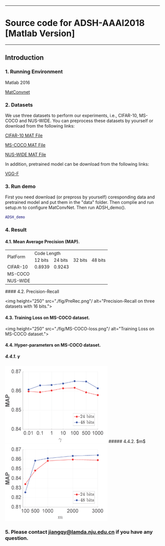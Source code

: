 
---
#  Source code for ADSH-AAAI2018 [Matlab Version]
---
## Introduction
### 1. Running Environment
Matlab 2016

[MatConvnet](http://www.vlfeat.org/matconvnet/)
### 2. Datasets
We use three datasets to perform our experiments, i.e., CIFAR-10, MS-COCO and NUS-WIDE. You can preprocess these datasets by yourself or download from the following links:

[CIFAR-10 MAT File](http://pan.baidu.com/s/1miMgd7q)

[MS-COCO MAT File]()

[NUS-WIDE MAT File]()

In addition, pretrained model can be download from the following links:

[VGG-F](http://pan.baidu.com/s/1slhusrF)

### 3. Run demo
First you need download (or prepross by yourself) coresponding data and pretrained model and put them in the "data" folder. Then complie and run setup.m to configure MatConvNet.
Then run ADSH_demo().
```matlab
ADSH_demo
```

### 4. Result
#### 4.1. Mean Average Precision (MAP).
<table>
    <tr>
        <td rowspan="2">PlatForm</td>    
        <td colspan="4">Code Length</td>
    </tr>
    <tr>
        <td >12 bits</td><td >24 bits</td> <td >32 bits</td><td >48 bits</td>  
    </tr>
    <tr>
        <td >CIFAR-10</td ><td >0.8939 </td> <td > 0.9243 </td><td > </td><td > </td>  
    </tr>
    <tr>
        <td >MS-COCO</td ><td > </td> <td > </td><td > </td> <td > </td>
    </tr>
    <tr>
        <td >NUS-WIDE</td ><td > </td> <td > </td><td > </td> <td > </td>
    </tr>
</table>
#### 4.2. Precision-Recall

<img height="250" src="./fig/PreRec.png"/ alt="Precision-Recall on three datasets with 16 bits.">
#### 4.3. Training Loss on MS-COCO dataset.

<img height="250" src="./fig/MS-COCO-loss.png"/ alt="Training Loss on MS-COCO dataset.">
#### 4.4.  Hyper-parameters on MS-COCO dataset.
##### 4.4.1. $\gamma$

<img height="250" src="./fig/MS-COCO-gammas.png"/>
##### 4.4.2. $m$

<img height="250" src="./fig/MS-COCO-numsamples.png"/>


### 5. Please contact jiangqy@lamda.nju.edu.cn if you have any question.